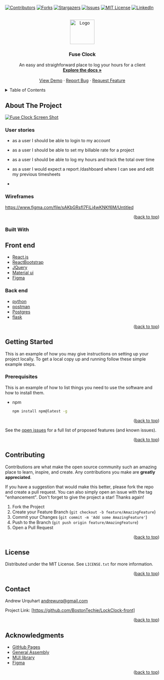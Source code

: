 <div id="top"></div>

<!-- PROJECT SHIELDS -->

[![Contributors][contributors-shield]][contributors-url]
[![Forks][forks-shield]][forks-url]
[![Stargazers][stars-shield]][stars-url]
[![Issues][issues-shield]][issues-url]
[![MIT License][license-shield]][license-url]
[![LinkedIn][linkedin-shield]][linkedin-url]



<!-- PROJECT LOGO -->
<br />
<div align="center">
  <a href="https://github.com/othneildrew/Best-README-Template">
    <img src="images/logo.png" alt="Logo" width="80" height="80">
  </a>

  <h3 align="center">Fuse Clock</h3>

  <p align="center">
    An easy and straighforward place to log your hours for a client
    <br />
    <a href="https://github.com/othneildrew/Best-README-Template"><strong>Explore the docs »</strong></a>
    <br />
    <br />
    <a href="https://github.com/othneildrew/Best-README-Template">View Demo</a>
    ·
    <a href="https://github.com/BostonTechie/LockClock-front/issues">Report Bug</a>
    ·
    <a href="https://github.com/BostonTechie/LockClock-front/issues">Request Feature</a>
  </p>
</div>



<!-- TABLE OF CONTENTS -->
<details>
  <summary>Table of Contents</summary>
  <ol>
    <li>
      <a href="#about-the-project">About The Project</a>
      <ul>
        <li><a href="#built-with">Built With</a></li>
      </ul>
    </li>
    <li>
      <a href="#getting-started">Getting Started</a>
      <ul>
        <li><a href="#prerequisites">Prerequisites</a></li>
        <li><a href="#installation">Installation</a></li>
      </ul>
    </li>
    <li><a href="#usage">Usage</a></li>
    <li><a href="#contributing">Contributing</a></li>
    <li><a href="#license">License</a></li>
    <li><a href="#contact">Contact</a></li>
    <li><a href="#acknowledgments">Acknowledgments</a></li>
  </ol>
</details>



<!-- ABOUT THE PROJECT -->
## About The Project

[![Fuse Clock Screen Shot][product-screenshot]](https://example.com)


### User stories
 

- as a user I should be able to login to my account
- as a user I should be able to set my billable rate for a project
- as a user I should be able to log my hours and track the total over time

- as a user I  would expect a report /dashboard where I can see and edit my previous timesheets
- 
### Wireframes

https://www.figma.com/file/sAKbGRsfI7FiLi4wKNKf6M/Untitled

<p align="right">(<a href="#top">back to top</a>)</p>



### Built With
## Front end
   
* [React.js](https://reactjs.org/)
* [ReactBootstrap](https://getbootstrap.com)
* [JQuery](https://jquery.com)
* [Material ui](https://mui.com/getting-started/installation/)
* [Figma](https://www.figma.com/)

### Back end
* [python](https://www.python.org/)
* [postman](https://www.postman.com/)
* [Postgres](https://www.postgresql.org/)
* [flask](https://flask.palletsprojects.com/en/2.1.x/)
<p align="right">(<a href="#top">back to top</a>)</p>



<!-- GETTING STARTED -->
## Getting Started

This is an example of how you may give instructions on setting up your project locally.
To get a local copy up and running follow these simple example steps.

### Prerequisites

This is an example of how to list things you need to use the software and how to install them.
* npm
  ```sh
  npm install npm@latest -g
  ```



<p align="right">(<a href="#top">back to top</a>)</p>



See the [open issues](https://github.com/BostonTechie/LockClock-front/issues) for a full list of proposed features (and known issues).

<p align="right">(<a href="#top">back to top</a>)</p>



<!-- CONTRIBUTING -->
## Contributing

Contributions are what make the open source community such an amazing place to learn, inspire, and create. Any contributions you make are **greatly appreciated**.

If you have a suggestion that would make this better, please fork the repo and create a pull request. You can also simply open an issue with the tag "enhancement".
Don't forget to give the project a star! Thanks again!

1. Fork the Project
2. Create your Feature Branch (`git checkout -b feature/AmazingFeature`)
3. Commit your Changes (`git commit -m 'Add some AmazingFeature'`)
4. Push to the Branch (`git push origin feature/AmazingFeature`)
5. Open a Pull Request

<p align="right">(<a href="#top">back to top</a>)</p>



<!-- LICENSE -->
## License

Distributed under the MIT License. See `LICENSE.txt` for more information.

<p align="right">(<a href="#top">back to top</a>)</p>



<!-- CONTACT -->
## Contact

Andrew Urquhart andrewurq@gmail.com

Project Link: [https://github.com/BostonTechie/LockClock-front]

<p align="right">(<a href="#top">back to top</a>)</p>



<!-- ACKNOWLEDGMENTS -->
## Acknowledgments



* [GitHub Pages](https://pages.github.com)
* [General Assembly](https://generalassemb.ly/)
* [MUI library](https://mui.com/)
* [Figma](https://www.figma.com//)

<p align="right">(<a href="#top">back to top</a>)</p>



<!-- MARKDOWN LINKS & IMAGES -->
<!-- https://www.markdownguide.org/basic-syntax/#reference-style-links -->
[contributors-shield]: https://img.shields.io/github/contributors/othneildrew/Best-README-Template.svg?style=for-the-badge
[contributors-url]: https://github.com/othneildrew/Best-README-Template/graphs/contributors
[forks-shield]: https://img.shields.io/github/forks/othneildrew/Best-README-Template.svg?style=for-the-badge
[forks-url]: https://github.com/othneildrew/Best-README-Template/network/members
[stars-shield]: https://github.com/BostonTechie/LockClock-front.svg?style=for-the-badge
[stars-url]: https://github.com/BostonTechie/LockClock-front/stargazers
[issues-shield]: https://img.shields.io/github/issues/othneildrew/Best-README-Template.svg?style=for-the-badge
[issues-url]: https://github.com/BostonTechie/LockClock-front/issues
[license-shield]: https://img.shields.io/github/license/othneildrew/Best-README-Template.svg?style=for-the-badge
[license-url]:https://github.com/BostonTechie/LockClock-front/blob/main/LICENSE.txt
[linkedin-shield]: https://img.shields.io/badge/-LinkedIn-black.svg?style=for-the-badge&logo=linkedin&colorB=555
[linkedin-url]: https://www.linkedin.com/in/andrew-urquhart/
[product-screenshot]: images/screenshot.png
